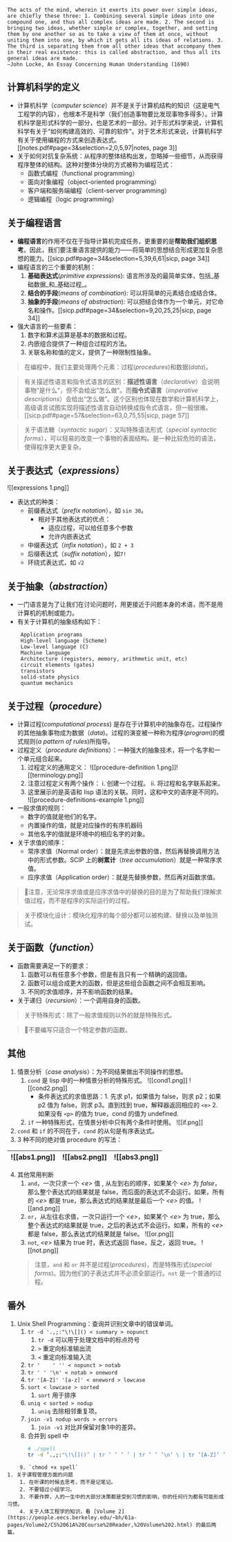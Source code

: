 ```english
The acts of the mind, wherein it exerts its power over simple ideas, are chiefly these three: 1. Combining several simple ideas into one compound one, and thus all complex ideas are made. 2. The second is bringing two ideas, whether simple or complex, together, and setting them by one another so as to take a view of them at once, without uniting them into one, by which it gets all its ideas of relations. 3. The third is separating them from all other ideas that accompany them in their real existence: this is called abstraction, and thus all its general ideas are made.
—John Locke, An Essay Concerning Human Understanding (1690)
```

## 计算机科学的定义
- 计算机科学（_computer science_）并不是关于计算机结构的知识（这是电气工程学的内容），也根本不是科学（我们创造事物要比发现事物多得多）。计算机科学是形式科学的一部分，也是艺术的一部分。对于形式科学来说，计算机科学有关于“如何构建高效的、可靠的软件”。对于艺术形式来说，计算机科学有关于使用编程的方式来创造表达式。[[notes.pdf#page=3&selection=2,0,5,97|notes, page 3]]
- 关于如何对抗复杂系统：从程序的整体结构出发，忽略掉一些细节，从而获得程序整体的结构。这种对整体分块的方式被称为编程范式：
	- 函数式编程（functional programming）
	- 面向对象编程（object-oriented programming）
	- 客户端和服务端编程（client-server programming）
	- 逻辑编程（logic programming）
## 关于编程语言
- **编程语言**的作用不仅在于指导计算机完成任务，更重要的是**帮助我们组织思考**。因此，我们要注重语言提供的能力——将简单的思想结合形成更加复杂思想的能力。[[sicp.pdf#page=34&selection=5,39,6,61|sicp, page 34]]
- 编程语言的三个重要的机制：
	1. **基础表达式**(_primitive expressions_): 语言所涉及的最简单实体，包括_基础数据_和_基础过程_。
	2. **结合的手段**(_means of combination_): 可以将简单的元素结合成结合体。
	3. **抽象的手段**(_means of abstraction_): 可以把结合体作为一个单元，对它命名和操作。[[sicp.pdf#page=34&selection=9,20,25,25|sicp, page 34]]
- 强大语言的一些要素：
	1. 数字和算术运算是基本的数据和过程。
	2. 内嵌组合提供了一种组合过程的方法。
	3. 关联名称和值的定义，提供了一种限制性抽象。

> 在编程中，我们主要处理两个元素：过程(_procedures_)和数据(_data_)。

> 有关描述性语言和指令式语言的区别：**描述性语言**（_declarative_）会说明事物“是什么”，但不会给出“怎么做”。而**指令式语言**（_imperative descriptions_）会给出“怎么做”。这个区别也体现在数学和计算机科学上，高级语言试图实现将描述性语言自动转换成指令式语言，但一般很难。[[sicp.pdf#page=57&selection=63,0,75,55|sicp, page 57]]

> 关于语法糖（_syntactic sugar_）：又叫特殊语法形式（_special syntactic forms_），可以轻易的改变一个事物的表面结构。是一种比较危险的语法，使得程序更大更复杂。

## 关于表达式（_expressions_）
![[expressions 1.png]]
- 表达式的种类：
	- 前缀表达式（_prefix notation_），如 `sin 30`。
		- 相对于其他表达式的优点：
			- 适应过程，可以给任意多个参数
			- 允许内嵌表达式
	- 中缀表达式（_infix notation_），如 `2 + 3`
	- 后缀表达式（_suffix notation_），如`7!`
	- 环绕式表达式，如 `√2`
## 关于抽象（_abstraction_）
- 一门语言是为了让我们在讨论问题时，用更接近于问题本身的术语，而不是用计算机的机制或能力。
- 有关于计算机的抽象结构如下：
   ```shell
	Application programs 
	High-level language (Scheme)
	Low-level language (C)
	Machine language
	Architecture (registers, memory, arithmetic unit, etc)
	circuit elements (gates)
	transistors
	solid-state physics
	quantum mechanics
	```
## 关于过程（_procedure_）
- 计算过程(_computational process_) 是存在于计算机中的抽象存在。过程操作的其他抽象事物成为数据（_data_)。过程的演变被一种称为程序(_program_)的模式规则(_a pattern of rules_)所指导。
- 过程定义（_procedure definitions_）：一种强大的抽象技术，将一个名字和一个单元组合起来。
	1. 过程定义的通用定义：
		![[procedure-definition 1.png]]![[terminology.png]]
	2. 注意过程定义有两个操作：
		i. 创建一个过程。
		ii. 将过程和名字联系起来。
	3. 这里展示的是英语和 lisp 语法的关联。同时，这和中文的语序是不同的。
		![[procedure-definitions-example 1.png]]
- 一般求值的规则：
	- 数字的值就是他们的名字。
	- 内置操作的值，就是对应操作的有序机器码
	- 其他名字的值就是环境中的相应名字的对象。
- 关于求值的顺序：
	- 常序求值（Normal order）：就是先求出参数的值，然后再替换调用方法中的形式参数。SCIP 上的**树累计**（_tree accumulation_）就是一种常序求值。
	- 应序求值（Application order）：就是先替换参数，然后再对函数求值。
> 🚨注意，无论常序求值或是应序求值中的替换的目的是为了帮助我们理解求值过程，而不是程序的实际运行的过程。

> 关于模块化设计：模块化程序的每个部分都可以被构建、替换以及单独测试。

## 关于函数（_function_）
- 函数需要满足一下的要求：
	1. 函数可以有任意多个参数，但是有且只有一个精确的返回值。
	2. 函数可以组合成更大的函数，但是这些组合函数之间不会相互影响。
	3. 不同的求值顺序，并不影响函数的结果。
- 关于递归（_recursion_）：一个调用自身的函数。

> 关于特殊形式：除了一般求值规则以外的就是特殊形式。

> 🚨不要编写只适合一个特定参数的函数。

## 其他
1. 情景分析（_case analysis_）：为不同结果做出不同操作的思想。
	1. `cond` 是 lisp 中的一种情景分析的特殊形式。
		![[cond1.png]]
		![[cond2.png]]
		- 条件表达式的求值思路：1. 先求 p1，如果值为 false，则求 p2；如果 p2 值为 false，则求 p3。直到找到 true，解释器返回相应的 `<e>` 2. 如果没有 `<p>` 的值为 true，cond 的值为 undefined.
	2. `if` 一种特殊形式，在情景分析中只有两个条件时使用。
		![[if.png]]
2. `cond` 和 `if` 的不同在于，`cond` 的从句是有序表达式。
3. 3 种不同的绝对值 procedure 的写法：

| ![[abs1.png]] | ![[abs2.png]] | ![[abs3.png]] |
|--|--|--|
4. 其他常用判断
	1. `and`，一次只求一个 _\<e>_ 值 , 从左到右的顺序，如果某个 _\<e>_ 为 _false_，那么整个表达式的结果就是 false，而后面的表达式不会运行。如果，所有的 _\<e>_ 都是 true，那么表达式的结果就是最后一个 _\<e>_ 的值。
		![[and.png]]
	2. `or`，从左往右求值，一次只运行一个 _\<e>_，如果某个 _\<e>_ 为 true，那么整个表达式的结果就是 true，之后的表达式不会运行。如果，所有的 _\<e>_ 都是 false，那么表达式的结果就是 false。
		![[or.png]]
	3. `not`, _\<e>_ 结果为 true 时，表达式返回 flase，反之，返回 true。
		![[not.png]]
	>注意，`and` 和 `or` 并不是过程(_procedures_)，而是特殊形式(_special forms_)。因为他们的子表达式并不必须全部运行。`not` 是一个普通的过程。

## 番外
1. Unix Shell Programming：查询并识别文章中的错误单词。
	1. `tr -d '.,;:"\!\[]() < summary > nopunct`
		1. `tr -d` 可以用于处理文档中的标点符号 
		2. `>` 重定向标准输出流
		3. `<` 重定向标准输入流
	2. `tr '    ' '' < nopunct > notab` 
	3. `tr ' ' '\n' < notab > oneword` 
	4. `tr '[A-Z]' '[a-z]' < oneword > lowcase`
	5. `sort < lowcase > sorted` 
		1. `sort` 用于排序
	6. `uniq < sorted > nodup`
		1. `uniq` 去除相邻重复项。
	7. `join -v1 nodup words > errors`
		1. `join -v1` 对比并保留对象1中的差异。
	8. 合并到 spell 中
	   ```bash
	   # ./spell
	   tr -d ’.,;:"\!\[]()’ | tr ’ ’ ’ ’ | tr ’ ’ ’\n’ \ | tr ’[A-Z]’ ’[a-z]’ | sort | uniq | join -v1 - words
```
	9. `chmod +x spell`
1. 关于课程管理方面的问题
	1. 在听课的时候去思考，而不是记笔记。
	2. 不要错过小组学习。
	3. 不要作弊，人的一生中的大部分决策都是受到习惯的影响，你的任何行为都有可能形成习惯。
	4. 关于人体工程学的知识，看 [Volume 2](https://people.eecs.berkeley.edu/~bh/61a-pages/Volume2/CS%2061A%20Course%20Reader,%20Volume%202.html) 的最后两篇。